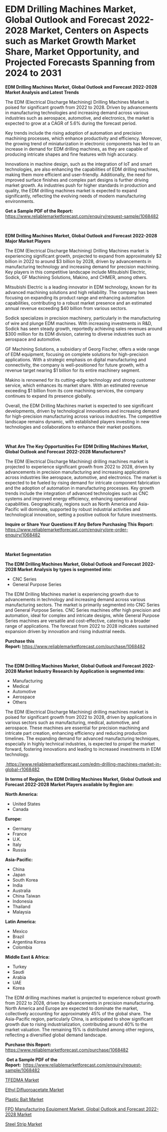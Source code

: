 <p><h1>EDM Drilling Machines Market, Global Outlook and Forecast 2022-2028 Market, Centers on Aspects such as Market Growth Market Share, Market Opportunity, and Projected Forecasts Spanning from 2024 to 2031</h1></p><p><strong>EDM Drilling Machines Market, Global Outlook and Forecast 2022-2028 Market Analysis and Latest Trends</strong></p>
<p><p>The EDM (Electrical Discharge Machining) Drilling Machines Market is poised for significant growth from 2022 to 2028. Driven by advancements in manufacturing technologies and increasing demand across various industries such as aerospace, automotive, and electronics, the market is expected to grow at a CAGR of 5.6% during the forecast period. </p><p>Key trends include the rising adoption of automation and precision machining processes, which enhance productivity and efficiency. Moreover, the growing trend of miniaturization in electronic components has led to an increase in demand for EDM drilling machines, as they are capable of producing intricate shapes and fine features with high accuracy. </p><p>Innovations in machine design, such as the integration of IoT and smart technologies, are also enhancing the capabilities of EDM drilling machines, making them more efficient and user-friendly. Additionally, the need for improved surface finishes and complex part designs is further driving market growth. As industries push for higher standards in production and quality, the EDM drilling machines market is expected to expand significantly, reflecting the evolving needs of modern manufacturing environments.</p></p>
<p><strong>Get a Sample PDF of the Report:&nbsp;</strong> <a href="https://www.reliablemarketforecast.com/enquiry/request-sample/1068482">https://www.reliablemarketforecast.com/enquiry/request-sample/1068482</a></p>
<p>&nbsp;</p>
<p><strong>EDM Drilling Machines Market, Global Outlook and Forecast 2022-2028 Major Market Players</strong></p>
<p><p>The EDM (Electrical Discharge Machining) Drilling Machines market is experiencing significant growth, projected to expand from approximately $2 billion in 2022 to around $3 billion by 2028, driven by advancements in manufacturing technology and increasing demand for precision machining. Key players in this competitive landscape include Mitsubishi Electric, Sodick, GF Machining Solutions, Makino, and CHMER, among others.</p><p>Mitsubishi Electric is a leading innovator in EDM technology, known for its advanced machining solutions and high reliability. The company has been focusing on expanding its product range and enhancing automation capabilities, contributing to a robust market presence and an estimated annual revenue exceeding $40 billion from various sectors.</p><p>Sodick specializes in precision machinery, particularly in the manufacturing of wire and plunge EDM machines. With increasing investments in R&D, Sodick has seen steady growth, reportedly achieving sales revenues around $300 million for its EDM division, catering to diverse industries such as aerospace and automotive.</p><p>GF Machining Solutions, a subsidiary of Georg Fischer, offers a wide range of EDM equipment, focusing on complete solutions for high-precision applications. With a strategic emphasis on digital manufacturing and connectivity, the company is well-positioned for future growth, with a revenue target nearing $1 billion for its entire machinery segment.</p><p>Makino is renowned for its cutting-edge technology and strong customer service, which enhances its market share. With an estimated revenue exceeding $1 billion from its core machining services, the company continues to expand its presence globally.</p><p>Overall, the EDM Drilling Machines market is expected to see significant developments, driven by technological innovations and increasing demand for high-precision manufacturing across various industries. The competitive landscape remains dynamic, with established players investing in new technologies and collaborations to enhance their market positions.</p></p>
<p>&nbsp;</p>
<p><strong>What Are The Key Opportunities For EDM Drilling Machines Market, Global Outlook and Forecast 2022-2028 Manufacturers?</strong></p>
<p><p>The EDM (Electrical Discharge Machining) drilling machines market is projected to experience significant growth from 2022 to 2028, driven by advancements in precision manufacturing and increasing applications across industries like aerospace, automotive, and electronics. The market is expected to be fueled by rising demand for intricate component fabrication and the adoption of automation in manufacturing processes. Key growth trends include the integration of advanced technologies such as CNC systems and improved energy efficiency, enhancing operational capabilities. Geographically, regions such as North America and Asia-Pacific will dominate, supported by robust industrial activities and technological innovation, setting a positive outlook for future investments.</p></p>
<p><strong>Inquire or Share Your Questions If Any Before Purchasing This Report:</strong> <a href="https://www.reliablemarketforecast.com/enquiry/pre-order-enquiry/1068482">https://www.reliablemarketforecast.com/enquiry/pre-order-enquiry/1068482</a></p>
<p>&nbsp;</p>
<p><strong>Market Segmentation</strong></p>
<p><strong>The EDM Drilling Machines Market, Global Outlook and Forecast 2022-2028 Market Analysis by types is segmented into:</strong></p>
<p><ul><li>CNC Series</li><li>General Purpose Series</li></ul></p>
<p><p>The EDM Drilling Machines market is experiencing growth due to advancements in technology and increasing demand across various manufacturing sectors. The market is primarily segmented into CNC Series and General Purpose Series. CNC Series machines offer high precision and automation, ideal for complex and intricate designs, while General Purpose Series machines are versatile and cost-effective, catering to a broader range of applications. The forecast from 2022 to 2028 indicates sustained expansion driven by innovation and rising industrial needs.</p></p>
<p><strong>Purchase this Report:&nbsp;</strong><a href="https://www.reliablemarketforecast.com/purchase/1068482">https://www.reliablemarketforecast.com/purchase/1068482</a></p>
<p>&nbsp;</p>
<p><strong>The EDM Drilling Machines Market, Global Outlook and Forecast 2022-2028 Market Industry Research by Application is segmented into:</strong></p>
<p><ul><li>Manufacturing</li><li>Medical</li><li>Automotive</li><li>Aerospace</li><li>Others</li></ul></p>
<p><p>The EDM (Electrical Discharge Machining) drilling machines market is poised for significant growth from 2022 to 2028, driven by applications in various sectors such as manufacturing, medical, automotive, and aerospace. These machines are essential for precision machining and intricate part creation, enhancing efficiency and reducing production timelines. The expanding demand for advanced manufacturing techniques, especially in highly technical industries, is expected to propel the market forward, fostering innovations and leading to increased investments in EDM technology.</p></p>
<p><a href="https://www.reliablemarketforecast.com/edm-drilling-machines-market-in-global-r1068482">&nbsp;https://www.reliablemarketforecast.com/edm-drilling-machines-market-in-global-r1068482</a></p>
<p><strong>In terms of Region, the EDM Drilling Machines Market, Global Outlook and Forecast 2022-2028 Market Players available by Region are:</strong></p>
<p>
    <p> <strong> North America: </strong>
        <ul>
            <li>United States</li>
            <li>Canada</li>
        </ul>
        </p> 
    <p> <strong> Europe: </strong>
        <ul>
            <li>Germany</li>
            <li>France</li>
            <li>U.K.</li>
            <li>Italy</li>
            <li>Russia</li>
        </ul>
        </p> 
    <p> <strong> Asia-Pacific: </strong>
        <ul>
            <li>China</li>
            <li>Japan</li>
            <li>South Korea</li>
            <li>India</li>
            <li>Australia</li>
            <li>China Taiwan</li>
            <li>Indonesia</li>
            <li>Thailand</li>
            <li>Malaysia</li>
        </ul>
        </p> 
    <p> <strong> Latin America: </strong>
        <ul>
            <li>Mexico</li>
            <li>Brazil</li>
            <li>Argentina Korea</li>
            <li>Colombia</li>
        </ul>
        </p> 
    <p> <strong> Middle East & Africa: </strong>
        <ul>
            <li>Turkey</li>
            <li>Saudi</li>
            <li>Arabia</li>
            <li>UAE</li>
            <li>Korea</li>
        </ul>
    </p>
    </p>
<p><p>The EDM drilling machines market is projected to experience robust growth from 2022 to 2028, driven by advancements in precision manufacturing. North America and Europe are expected to dominate the market, collectively accounting for approximately 45% of the global share. The Asia-Pacific region, particularly China, is anticipated to show significant growth due to rising industrialization, contributing around 40% to the market valuation. The remaining 15% is distributed among other regions, reflecting a diversified global demand landscape.</p></p>
<p><strong>Purchase this Report: </strong><a href="https://www.reliablemarketforecast.com/purchase/1068482">https://www.reliablemarketforecast.com/purchase/1068482</a></p>
<p>&nbsp;<strong>Get a Sample PDF of the Report:&nbsp;&nbsp;</strong><a href="https://www.reliablemarketforecast.com/enquiry/request-sample/1068482">https://www.reliablemarketforecast.com/enquiry/request-sample/1068482</a></p>
<p><strong></strong></p>
<p><p><a href="https://issuu.com/reportprime-2/docs/tfedma-market-size-2030.pptx_b2dcc105c2940f">TFEDMA Market</a></p><p><a href="https://issuu.com/reportprime-2/docs/ethyl-difluoroacetate-market-size-2_380cdf784c6bdc">Ethyl Difluoroacetate Market</a></p><p><a href="https://medium.com/@kimzemlak/this-report-aims-to-deliver-an-in-depth-analysis-of-the-global-plastic-bait-market-offering-both-b52a77540a09">Plastic Bait Market</a></p><p><a href="https://github.com/NorbertYates/Market-Research-Report-List-7/blob/main/fpd-manufacturing-equipment-market-global-outlook-and-forecast-2022-2028-market.md">FPD Manufacturing Equipment Market, Global Outlook and Forecast 2022-2028 Market</a></p><p><a href="https://medium.com/@alishaseffanie64/the-market-study-covers-the-steel-strip-market-across-various-segments-5e5e1a80e942">Steel Strip Market</a></p></p>